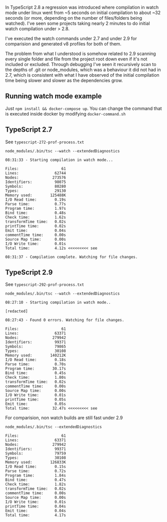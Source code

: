 In TypeScript 2.8 a regression was introduced where compilation in
watch mode under linux went from ~5 seconds on initial compilation
to about ~32 seconds (or more, depending on the number of files/folders
being watched). I've seen some projects taking nearly 2 minutes to
do initial watch compilation under > 2.8.

I've executed the watch commands under 2.7 and under 2.9 for comparision
and generated v8 profiles for both of them.

The problem from what I understood is somehow related to 2.9 scanning every
single folder and file from the project root down even if it's not included
or excluded. Through debugging I've seen it recursively scan to the depths
of .git or node_modules, which was a behaviour it did not had in 2.7, which
is consistent with what I have observed of the initial compilation time being
slower and slower as the dependencies grow.

## Running watch mode example

Just `npm install && docker-compose up`. You can change the command that
is executed inside docker by modifying `docker-command.sh`

## TypeScript 2.7

See `typescript-272-prof-process.txt`

```
node_modules/.bin/tsc --watch --extendedDiagnostics

08:31:33 - Starting compilation in watch mode...

Files:                   61
Lines:                62744
Nodes:               273576
Identifiers:          98075
Symbols:              80280
Types:                29130
Memory used:        125488K
I/O Read time:        0.19s
Parse time:           0.77s
Program time:         1.97s
Bind time:            0.48s
Check time:           1.62s
transformTime time:   0.02s
printTime time:       0.02s
Emit time:            0.04s
commentTime time:     0.00s
Source Map time:      0.00s
I/O Write time:       0.01s
Total time:           4.12s <<<<<<<<< see

08:31:37 - Compilation complete. Watching for file changes.
```

## TypeScript 2.9

See `typescript-292-prof-process.txt`

```
node_modules/.bin/tsc --watch --extendedDiagnostics

08:27:10 - Starting compilation in watch mode..

[redacted]

08:27:43 - Found 0 errors. Watching for file changes.

Files:                   61
Lines:                63371
Nodes:               279942
Identifiers:          99371
Symbols:              79865
Types:                30108
Memory used:        140212K
I/O Read time:        0.18s
Parse time:           0.70s
Program time:        30.17s
Bind time:            0.45s
Check time:           1.80s
transformTime time:   0.02s
commentTime time:     0.00s
Source Map time:      0.00s
I/O Write time:       0.01s
printTime time:       0.05s
Emit time:            0.05s
Total time:          32.47s <<<<<<<<< see
```

For comparision, non watch builds are still fast under 2.9

```
node_modules/.bin/tsc --extendedDiagnostics

Files:                   61
Lines:                63371
Nodes:               279942
Identifiers:          99371
Symbols:              79759
Types:                30108
Memory used:        126833K
I/O Read time:        0.15s
Parse time:           0.72s
Program time:         1.84s
Bind time:            0.47s
Check time:           1.82s
transformTime time:   0.02s
commentTime time:     0.00s
Source Map time:      0.00s
I/O Write time:       0.01s
printTime time:       0.04s
Emit time:            0.04s
Total time:           4.17s
```
